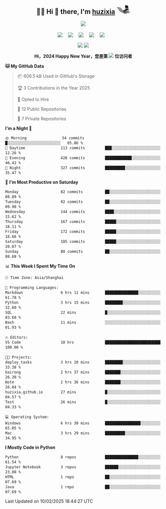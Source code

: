 <div align="center">

## :woman_technologist: Hi 👋 there, I'm [huzixia](https://huzixia.github.io/) <img height="30" src="images/work.gif" />

  <!-- dynamic typing effect 动态打字效果 -->
  <div>
    <a href="https://huzixia.github.io/">
      <img src="https://readme-typing-svg.demolab.com?font=Fira+Code&pause=1000&width=435&lines=console.log(%22Hello%2C%20World%22);胡同学祝您心想事成!&center=true&size=27" />
    </a>
  </div>

  <div>&nbsp;</div>

  <!-- profile logo 个人资料徽标 -->
  <div>
    <a href="https://huzixia.github.io/"><img src="https://img.shields.io/badge/Website-博客-orange" /></a>&emsp;
    <a href="https://www.zhihu.com/people/hu-zi-xia-91"><img src="https://img.shields.io/badge/ZhiHu-知乎-blue" /></a>&emsp;
    <a href="https://twitter.com/zixia80631/"><img src="https://img.shields.io/badge/Twitter-推特-black" /></a>&emsp;
    <a href="https://github.com/HuZixia/Text2Video/assets/38995480/244e64be-3dc4-46bb-8aff-523d8a235a1e"><img src="https://img.shields.io/badge/WeChat-微信-07c160" /></a>&emsp;
    <a href="https://www.cnblogs.com/huzixia"><img src="https://img.shields.io/badge/CnBlog-博客园-yellow" /></a>&emsp;

  </div>

[//]: # (### Github Stats)

 <p>
   <img src="https://github-readme-stats.vercel.app/api?username=HuZixia&rank_icon=github&theme=react&border_color=61dafb&hide_border=true" />
   <img src="https://github-readme-stats.vercel.app/api/top-langs/?username=HuZixia&hide=c%23,powershell,Mathematica,Ruby,Objective-C,Objective-C%2b%2b,Cuda&title_color=61dafb&text_color=ffffff&icon_color=61dafb&bg_color=20232a&langs_count=8&layout=compact&border_color=61dafb&hide_border=true&size_weight=0.5&count_weight=0.5" />
 </p>

</div>

<div align="center"><b>Hi，2024 Happy New Year，您是第 <img src="https://profile-counter.glitch.me/HuZixia/count.svg"></img> 位访问者</b></div>


[//]: # (*   Github Stats)
[//]: # (![Top Langs]&#40;https://github-readme-stats.vercel.app/api/top-langs/?username=HuZixia\&layout=compact&#41;)
[//]: # (![HuZixia's GitHub stats]&#40;https://github-readme-stats.vercel.app/api?username=HuZixia\&rank_icon=github&theme=tokyonight&#41;)


<!--START_SECTION:waka-->
**🐱 My GitHub Data** 

> 📦 606.5 kB Used in GitHub's Storage 
 > 
> 🏆 3 Contributions in the Year 2025
 > 
> 💼 Opted to Hire
 > 
> 📜 12 Public Repositories 
 > 
> 🔑 7 Private Repositories 
 > 
**I'm a Night 🦉** 

```text
🌞 Morning                54 commits          █░░░░░░░░░░░░░░░░░░░░░░░░   05.86 % 
🌆 Daytime                113 commits         ███░░░░░░░░░░░░░░░░░░░░░░   12.26 % 
🌃 Evening                428 commits         ████████████░░░░░░░░░░░░░   46.42 % 
🌙 Night                  327 commits         █████████░░░░░░░░░░░░░░░░   35.47 % 
```
📅 **I'm Most Productive on Saturday** 

```text
Monday                   82 commits          ██░░░░░░░░░░░░░░░░░░░░░░░   08.89 % 
Tuesday                  92 commits          ██░░░░░░░░░░░░░░░░░░░░░░░   09.98 % 
Wednesday                144 commits         ████░░░░░░░░░░░░░░░░░░░░░   15.62 % 
Thursday                 167 commits         █████░░░░░░░░░░░░░░░░░░░░   18.11 % 
Friday                   172 commits         █████░░░░░░░░░░░░░░░░░░░░   18.66 % 
Saturday                 185 commits         █████░░░░░░░░░░░░░░░░░░░░   20.07 % 
Sunday                   80 commits          ██░░░░░░░░░░░░░░░░░░░░░░░   08.68 % 
```


📊 **This Week I Spent My Time On** 

```text
🕑︎ Time Zone: Asia/Shanghai

💬 Programming Languages: 
Markdown                 6 hrs 11 mins       ███████████████░░░░░░░░░░   61.78 % 
Python                   3 hrs 15 mins       ████████░░░░░░░░░░░░░░░░░   32.60 % 
SQL                      22 mins             █░░░░░░░░░░░░░░░░░░░░░░░░   03.68 % 
Bash                     11 mins             ░░░░░░░░░░░░░░░░░░░░░░░░░   01.93 % 

🔥 Editors: 
VS Code                  10 hrs              █████████████████████████   100.00 % 

🐱‍💻 Projects: 
deploy_tasks             3 hrs 20 mins       ████████░░░░░░░░░░░░░░░░░   33.38 % 
bairong                  2 hrs 37 mins       ███████░░░░░░░░░░░░░░░░░░   26.30 % 
Note                     2 hrs 36 mins       ███████░░░░░░░░░░░░░░░░░░   26.04 % 
huzixia.github.io        27 mins             █░░░░░░░░░░░░░░░░░░░░░░░░   04.57 % 
Test                     26 mins             █░░░░░░░░░░░░░░░░░░░░░░░░   04.33 % 

💻 Operating System: 
Windows                  6 hrs 30 mins       ████████████████░░░░░░░░░   65.05 % 
Mac                      3 hrs 29 mins       █████████░░░░░░░░░░░░░░░░   34.95 % 
```

**I Mostly Code in Python** 

```text
Python                   8 repos             ███████████████░░░░░░░░░░   61.54 % 
Jupyter Notebook         3 repos             ██████░░░░░░░░░░░░░░░░░░░   23.08 % 
HTML                     1 repo              ██░░░░░░░░░░░░░░░░░░░░░░░   07.69 % 
Java                     1 repo              ██░░░░░░░░░░░░░░░░░░░░░░░   07.69 % 
```




 Last Updated on 10/02/2025 18:44:27 UTC
<!--END_SECTION:waka-->


<!--
**HuZixia/HuZixia** is a ✨ _special_ ✨ repository because its `README.md` (this file) appears on your GitHub profile.

Here are some ideas to get you started:

- 🔭 I’m currently working on ...
- 🌱 I’m currently learning ...
- 👯 I’m looking to collaborate on ...
- 🤔 I’m looking for help with ...
- 💬 Ask me about ...
- 📫 How to reach me: ...
- 😄 Pronouns: ...
- ⚡ Fun fact: ...
-->
